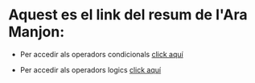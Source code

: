 # Aquest es el link del resum de l'Ara Manjon:

* Per accedir als operadors condicionals [click aquí](https://github.com/AraManjon/fdlp/blob/master/operadors/condicionals.md)

* Per accedir als operadors logics [click aquí](https://github.com/AraManjon/fdlp/blob/master/operadors/logics.md)